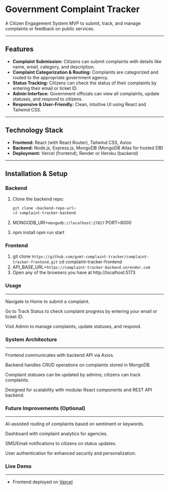 # Government Complaint Tracker

A Citizen Engagement System MVP to submit, track, and manage complaints or feedback on public services.

---

## Features

- **Complaint Submission:** Citizens can submit complaints with details like name, email, category, and description.
- **Complaint Categorization & Routing:** Complaints are categorized and routed to the appropriate government agency.
- **Status Tracking:** Citizens can check the status of their complaints by entering their email or ticket ID.
- **Admin Interface:** Government officials can view all complaints, update statuses, and respond to citizens.
- **Responsive & User-Friendly:** Clean, intuitive UI using React and Tailwind CSS.

---

## Technology Stack

- **Frontend:** React (with React Router), Tailwind CSS, Axios
- **Backend:** Node.js, Express.js, MongoDB (MongoDB Atlas for hosted DB)
- **Deployment:** Vercel (frontend), Render or Heroku (backend)

---

## Installation & Setup

### Backend

1. Clone the backend repo:

   ```bash
   git clone <backend-repo-url>
   cd complaint-tracker-backend

   ```

2. MONGODB_URI=`mongodb://localhost:27017`
   PORT=8000

3. npm install
   npm run start

### Frontend

1.  git clone `https://github.com/gvmt-complaint-tracker/complaint-tracker-frontend.git`
    cd complaint-tracker-frontend
2.  API_BASE_URL=`https://complaint-tracker-backend.onrender.com`
3.  Open any of the browsers you have at http://localhost:5173

### Usage

---

Navigate to Home to submit a complaint.

Go to Track Status to check complaint progress by entering your email or ticket ID.

Visit Admin to manage complaints, update statuses, and respond.

### System Architecture

---

Frontend communicates with backend API via Axios.

Backend handles CRUD operations on complaints stored in MongoDB.

Complaint statuses can be updated by admins; citizens can track complaints.

Designed for scalability with modular React components and REST API backend.

### Future Improvements (Optional)

---

AI-assisted routing of complaints based on sentiment or keywords.

Dashboard with complaint analytics for agencies.

SMS/Email notifications to citizens on status updates.

User authentication for enhanced security and personalization.

### Live Demo

---

- Frontend deployed on [Vercel](https://gvt-complaint-tracker.vercel.app)
